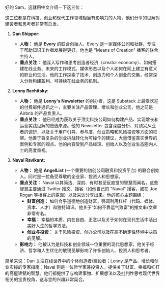 好的 Sam，这就用中文介绍一下这三位：

这三位都是在科技、创业和现代工作领域相当有影响力的人物，他们分享的见解对建设者和思考者非常有启发。

1. **Dan Shipper:**
    
    - **人物：** 他是 **Every** 的联合创始人，Every 是一家媒体公司和社群，专注于帮助知识工作者发展得更好。他也是 "Means of Creation" 播客的联合主持人。
    - **重点关注：** 他深入写作和思考创造者经济（creator economy）、如何搭建在线业务、未来的工作模式、媒体形态以及个人如何在网上建立有意义的职业和生活。他的工作探索了技术、创造力和个人创业的交集，经常深入分析构建盈利、可持续在线业务的机制。
2. **Lenny Rachitsky:**
    
    - **人物：** 他是 **Lenny's Newsletter** 的创办者，这是 Substack 上最受欢迎的付费邮件通讯之一，主要关注产品管理、增长和创业公司。他之前是 Airbnb 的产品负责人。
    - **重点关注：** 他已经成为获取关于顶尖科技公司如何构建产品、实现增长和运营实践见解的首选来源。他的 Newsletter 包含深度分析、对顶尖从业者的调研，以及关于用户引导、参与度、创业策略和风险投资等方面的框架。他善于将复杂的创业挑战转化为可操作的建议，大量借鉴真实世界的案例和专家的观点。他的内容受到产品经理、创始人以及创业生态圈内人士的高度重视。
3. **Naval Ravikant:**
    
    - **人物：** 他是 **AngelList** (一个重要的初创公司融资和投资平台) 的联合创始人。同时是一位备受尊敬的企业家、投资人和思想家。
    - **重点关注：** Naval 以其简洁、深刻、有时甚至反直觉的智慧而闻名，这些智慧主要通过 Twitter 推文、播客（如他自己的 "Naval" 播客，或在 Joe Rogan 等播客上的露面）以及采访分享出来。他的核心主题围绕：
        - **财富创造：** 如何合乎道德地创造财富，强调利用杠杆（代码、媒体、资本、人才）和独特知识。他关于“如何不靠运气致富”的推文串/文章非常有名。
        - **幸福：** 幸福的本质、内在自由、正念以及关于如何在现代生活中活出美好人生的哲学方法。
        - **创业与投资：** 关于风险投资、创办公司以及在高不确定性环境中决策的见解。
    - **影响力：** 他被认为是科技和创业领域一位重要的现代思想家，他关于经济、哲学和人生优化的敏锐见解影响了许多创始人、投资人和思考者。

简单来说：Dan 关注在线世界中的个体创造者/建设者；Lenny 是产品、增长和创业实操的专家指南；Naval 则是一位哲学家兼投资人，提供关于财富、幸福和杠杆的高屋建瓴的智慧。他们都提供了与构建事物、扩展想法以及批判性思考现代世界相关的宝贵视角，这与您的兴趣非常契合。